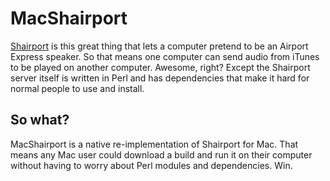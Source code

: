 # MacShairport
[Shairport](https://github.com/albertz/shairport) is this great thing that lets a computer pretend to be an Airport Express speaker. So that means one computer can send audio from iTunes to be played on another computer. Awesome, right? Except the Shairport server itself is written in Perl and has dependencies that make it hard for normal people to use and install.

## So what?
MacShairport is a native re-implementation of Shairport for Mac. That means any Mac user could download a build and run it on their computer without having to worry about Perl modules and dependencies. Win.
